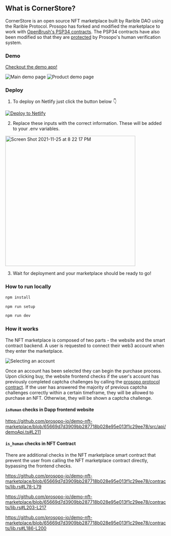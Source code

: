 ## What is CornerStore?

CornerStore is an open source NFT marketplace built by Rarible DAO using the Rarible Protocol. Prosopo has forked and
modified the marketplace to work
with [OpenBrush's PSP34 contracts](https://github.com/Supercolony-net/openbrush-contracts/tree/main/examples/psp34). The
PSP34 contracts have also been modified so that they
are [protected](https://github.com/prosopo-io/demo-nft-marketplace/blob/57fe32a36d2988d3076835fc3ebe3a4dad60efa3/contracts/lib.rs#L209)
by Prosopo's human verification system.

### Demo

[Checkout the demo app!](https://nft.demo.prosopo.io/)

<img alt="Main demo page" src="https://raw.githubusercontent.com/prosopo-io/demo-nft-marketplace/article/.github/images/screenshot1.png">
<img alt="Product demo page" src="https://raw.githubusercontent.com/prosopo-io/demo-nft-marketplace/article/.github/images/screenshot2.png">

### Deploy

1. To deploy on Netlify just click the button below 👇

[![Deploy to Netlify](https://www.netlify.com/img/deploy/button.svg)](https://app.netlify.com/start/deploy?repository=https://github.com/Screensaver-world/RaribleProtocol-Interface)

2. Replace these inputs with the correct information. These will be added to your .env variables.

<img width="407" alt="Screen Shot 2021-11-25 at 8 22 17 PM" src="https://user-images.githubusercontent.com/24348787/143517507-4ea99dac-3826-477f-bd07-9f0cfe24bd00.png">

3. Wait for deployment and your marketplace should be ready to go!

### How to run locally

```bash
npm install

npm run setup

npm run dev
```

### How it works

The NFT marketplace is composed of two parts - the website and the smart contract backend. A user is requested to
connect their web3 account when they enter the marketplace.

![Selecting an account](https://raw.githubusercontent.com/prosopo-io/demo-nft-marketplace/article/.github/images/screenshot3.png)

Once an account has been selected they can begin the
purchase process. Upon clicking buy, the website frontend checks if the user's account has previously completed captcha
challenges by calling the [prosopo protocol contract](https://github.com/prosopo-io/protocol/). If the user has answered
the majority of previous captcha challenges correctly within a certain timeframe, they will be allowed to purchase an
NFT. Otherwise, they will be shown a captcha challenge.

#### `isHuman` checks in Dapp frontend website

https://github.com/prosopo-io/demo-nft-marketplace/blob/65669d7d3909bb287718b028e95e013f1c29ee78/src/api/demoApi.ts#L211

#### `is_human` checks in NFT Contract

There are additional checks in the NFT marketplace smart contract that prevent the user from calling the NFT marketplace
contract directly, bypassing the frontend checks.

https://github.com/prosopo-io/demo-nft-marketplace/blob/65669d7d3909bb287718b028e95e013f1c29ee78/contracts/lib.rs#L78-L79

https://github.com/prosopo-io/demo-nft-marketplace/blob/65669d7d3909bb287718b028e95e013f1c29ee78/contracts/lib.rs#L203-L217

https://github.com/prosopo-io/demo-nft-marketplace/blob/65669d7d3909bb287718b028e95e013f1c29ee78/contracts/lib.rs#L186-L200
